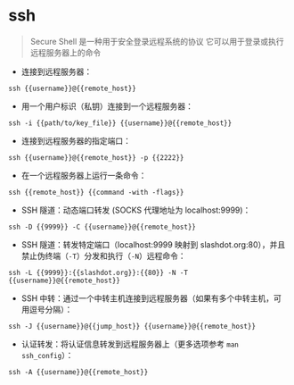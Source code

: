 # ssh

> Secure Shell 是一种用于安全登录远程系统的协议
> 它可以用于登录或执行远程服务器上的命令

- 连接到远程服务器：

`ssh {{username}}@{{remote_host}}`

- 用一个用户标识（私钥）连接到一个远程服务器：

`ssh -i {{path/to/key_file}} {{username}}@{{remote_host}}`

- 连接到远程服务器的指定端口：

`ssh {{username}}@{{remote_host}} -p {{2222}}`

- 在一个远程服务器上运行一条命令：

`ssh {{remote_host}} {{command -with -flags}}`

- SSH 隧道：动态端口转发 (SOCKS 代理地址为 localhost:9999)：

`ssh -D {{9999}} -C {{username}}@{{remote_host}}`

- SSH 隧道：转发特定端口（localhost:9999 映射到 slashdot.org:80），并且禁止伪终端（`-T`）分发和执行（`-N`）远程命令：

`ssh -L {{9999}}:{{slashdot.org}}:{{80}} -N -T {{username}}@{{remote_host}}`

- SSH 中转：通过一个中转主机连接到远程服务器（如果有多个中转主机，可用逗号分隔）：

`ssh -J {{username}}@{{jump_host}} {{username}}@{{remote_host}}`

- 认证转发：将认证信息转发到远程服务器上（更多选项参考 `man ssh_config`）：

`ssh -A {{username}}@{{remote_host}}`

[#]: contributors: ([秦时明月]，[王兴宇，Linux & BC]，[思柔小仙女]，[DD]，[Datura stramonium L.])